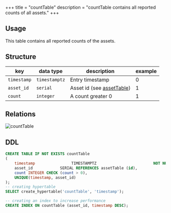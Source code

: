 +++
title = "countTable"
description = "countTable contains all reported counts of all assets."
+++

## Usage

This table contains all reported counts of the assets.

## Structure

| key         | data type     | description                                | example |
|-------------|---------------|--------------------------------------------|---------|
| `timestamp` | `timestamptz` | Entry timestamp                            | 0       |
| `asset_id`  | `serial`      | Asset id (see [assetTable](/docs/architecture/datamodel/database/assettable)) | 1       |
| `count`     | `integer`     | A count greater 0                          | 1       |


## Relations

![countTable](/images/architecture/datamodel/database/counttable.png)

## DDL
```sql
CREATE TABLE IF NOT EXISTS countTable
(
    timestamp                TIMESTAMPTZ                         NOT NULL,
    asset_id            SERIAL REFERENCES assetTable (id),
    count INTEGER CHECK (count > 0),
    UNIQUE(timestamp, asset_id)
);
-- creating hypertable
SELECT create_hypertable('countTable', 'timestamp');

-- creating an index to increase performance
CREATE INDEX ON countTable (asset_id, timestamp DESC);
```
